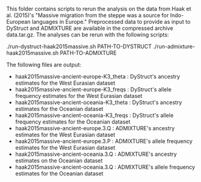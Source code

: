 This folder contains scripts to rerun the analysis on the data from Haak et al.
(2015)'s "Massive migration from the steppe was a source for Indo-European
languages in Europe." Preprocessed data to provide as input to DyStruct and
ADMIXTURE are available in the compressed archive data.tar.gz.  The analyses
can be rerun with the following scripts:

./run-dystruct-haak2015massive.sh PATH-TO-DYSTRUCT
./run-admixture-haak2015massive.sh PATH-TO-ADMIXTURE

The following files are output:
- haak2015massive-ancient-europe-K3_theta : DyStruct's ancestry estimates for the West Eurasian dataset
- haak2015massive-ancient-europe-K3_freqs : DyStruct's allele frequency estimates for the West Eurasian dataset
- haak2015massive-ancient-oceania-K3_theta : DyStruct's ancestry estimates for the Oceanian dataset
- haak2015massive-ancient-oceania-K3_freqs : DyStruct's allele frequency estimates for the Oceanian dataset
- haak2015massive-ancient-europe.3.Q : ADMIXTURE's ancestry estimates for the West Eurasian dataset
- haak2015massive-ancient-europe.3.P : ADMIXTURE's allele frequency estimates for the West Eurasian dataset
- haak2015massive-ancient-oceania.3.Q : ADMIXTURE's ancestry estimates on the Oceanian dataset
- haak2015massive-ancient-oceania.3.Q : ADMIXTURE's allele frequency estimates for the Oceanian dataset
